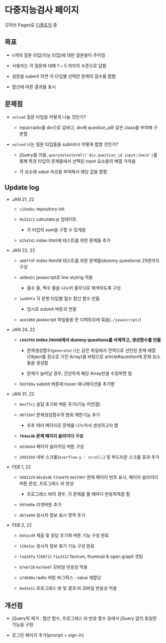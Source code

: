 # 다중지능검사 페이지

깃허브 Pages로 [디플로잉](https://hajun-myoung.github.io/multi-test/) 중

## 목표

- n개의 질문 타입(지능 타입)에 대한 질문들이 주어짐

- 사용자는 각 질문에 대해 1 ~ 5 까지의 수준으로 답함

- 설문을 submit 하면 각 타입별 선택한 문제의 점수를 합함

- 합산에 따른 결과를 표시

## 문제점

- `solved` 질문 타입을 어떻게 나눌 것인가?

  - input:radio를 div으로 감싸고, div에 question_a와 같은 class를 부여해 구분함

- `solved` 나눈 질문 타입들을 submit시 어떻게 합할 것인가?

  - jQuery를 이용, `querySelectorAll('div.question_id input:check')`를 통해 특정 타입의 문제들에서 선택된 input 요소들의 배열 가져옴

  - 각 요소에 value 속성을 부여해서 해당 값을 합함

## Update log

- JAN 21, 22

  - `c15e6bc` repository init

  - `9e522c2` calculate.js 업데이트

    - 각 타입의 sum을 구할 수 있게끔

  - `6254541` index.html에 테스트를 위한 문제들 추가

- JAN 22, 22

  - `a8bf7df` index.html에 테스트를 위한 문제들(dummy questions) 25번까지 구성

  - `a69bd21` javascript로 line styling 적용

    - 홀수 줄, 짝수 줄을 나누어 줄무늬로 채색하도록 구성

  - `1a489fa` 각 문항 타입별 점수 합산 함수 만듦

    - 임시로 submit 버튼과 연결

  - `aee1866` javascript 파일들을 한 디렉토리에 묶음(`./javascript/`)

- JAN 24, 22

  - **`c643f65` index.htmld에서 dummy questions를 삭제하고, 생성함수를 만듦**

    - 문제생성함수(`generate()`)는 같은 파일에서 전역으로 선언된 문제 배열(Object를 원소로 가진 Array)을 바탕으로 article#question에 문제 요소들을 생성함

    - 문제가 늘어날 경우, 간단하게 해당 Array만을 수정하면 됨

  - `585f89a` submit 버튼에 hover 애니메이션을 추가함

- JAN 31, 22

  - `9ecf7c1` 응답 초기화 버튼 추가(기능 미연결)

  - `d671b97` 문제생성함수의 범위 제한기능 추가

    - 추후 여러 페이지로 문제를 나누어서 생성하고자 함

  - **`764a14b` 문제 페이지 슬라이더 구성**

  - `e610eb4` 페이지 슬라이딩 버튼 구성

  - `20d32b9` 내부 스크롤(`overflow-y : scroll;`) 및 부드러운 스크롤 효과 추가

- FEB 1, 22

  - `5881529` `b0c01db` `f23e9f9` `983f997` 현재 페이지 번호 표시, 페이지 슬라이더 버튼 완성, 프로그레스 바 완성

    - 프로그레스 바의 경우, 각 문제를 풀 때마다 반응하게끔 함

  - `99fe08e` 리셋버튼 추가

  - `db7a494` 응시자 정보 표시 영역 추가

- FEB 2, 22

  - `b45acd9` 제출 및 응답 초기화 버튼 기능 구성 완료

  - `12ba2ac` 응시자 정보 표기 기능 구성 완료

  - `fad28fa` `f280711` `f1a3312` favicon, thumnail & open graph 셋팅

  - `b7e6728` `6a7de6f` 모바일 반응성 적용

  - `a7d680a` radio 버튼 버그픽스 : value 재할당

  - `0e41e11` 프로그레스 바 및 결과 바 모바일 반응성 적용

## 개선점

- jQuery의 제거 : 합산 함수, 프로그레스 바 반응 함수 등에서 jQuery 없이 동일한 기능을 구현

- 로그인 페이지 추가(prompt > sign-in)
